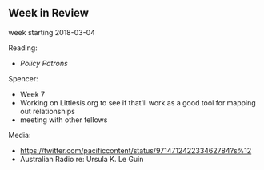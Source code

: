 ## Week in Review

week starting 2018-03-04

Reading:
* _Policy Patrons_

Spencer:
* Week 7
* Working on Littlesis.org to see if that'll work as a good tool for mapping out relationships
* meeting with other fellows

Media:
* https://twitter.com/pacificcontent/status/971471242233462784?s%12
* Australian Radio re: Ursula K. Le Guin
